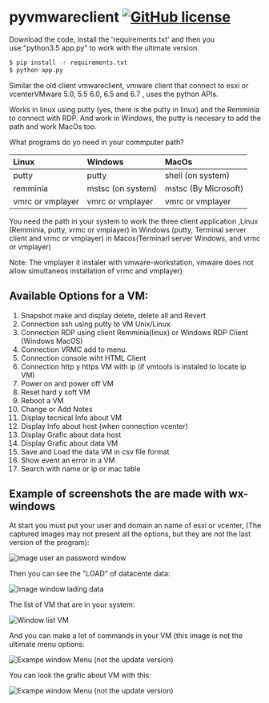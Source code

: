 # pyvmwareclient [![GitHub license](https://img.shields.io/github/license/wbugbofh/pyvmwareclient.svg)](https://github.com/wbugbofh/pyvmwareclient/blob/master/LICENSE)


Download the code, install the 'requirements.txt' and then you use:"python3.5 app.py" to work with the ultimate version.
```bash
$ pip install -r requirements.txt
$ python app.py
```

Similar the old client vmwareclient, vmware client that connect to esxi or vcenterVMware 5.0, 5.5 6.0, 6.5  and 6.7 , uses the python APIs.

Works in linux using putty (yes, there is  the putty in linux) and the Remminia to connect with RDP. And work in Windows, the putty is necesary to add the path and work MacOs too.

What programs do yo need in your commputer path?

|**Linux**        |**Windows**       |**MacOs**            |
|:----------------|:-----------------|:--------------------|
|putty            |putty             |shell (on system)    |
|remminia         |mstsc (on system) |mstsc (By Microsoft) |
|vmrc or vmplayer |vmrc or vmplayer  |vmrc or vmplayer     |

You need the path in your system to work the three client application ,Linux (Remminia, putty, vrmc or vmplayer) in Windows (putty, Terminal server client and vrmc or vmplayer) in Macos(Terminarl server Windows, and vrmc or vmplayer)

Note: The vmplayer it instaler with vmware-workstation, vmware does not allow simultaneos installation of vrmc and  vmplayer)

## Available Options for a VM:

  01. Snapshot make and display delete, delete all and Revert
  02. Connection ssh using putty to VM Unix/Linux
  03. Connection RDP using client Remminia(linux) or Windows RDP Client (Windows MacOS)
  04. Connection VRMC add to menu.
  05. Connection console wiht HTML Client
  06. Connection http y https VM with ip (if vmtools is instaled to locate ip VM)
  07. Power on and power off VM
  08. Reset hard y soft VM
  09. Reboot a VM
  10. Change or Add Notes
  11. Display tecnical Info about VM
  12. Display Info about host (when connection vcenter)
  13. Display Grafic about data host
  14. Display Grafic about data VM
  15. Save and Load the data VM in csv file format
  16. Show event an error in a VM
  17. Search with name or ip or mac table

## Example of screenshots the are made with wx-windows

At start you must put your user and domain an name of esxi or vcenter, (The captured images may not present all the options, but they are not the last version of the program):

![Image user an password window](https://github.com/wbugbofh/pyvmwareclient/blob/master/images/user_pass.png)

Then you can see the "LOAD" of datacente data:

![Image window lading data](https://github.com/wbugbofh/pyvmwareclient/blob/master/images/loading_data.png)

The list of VM that are in your system:

![Window list VM](https://github.com/wbugbofh/pyvmwareclient/blob/master/images/list_vm.png)

And you can make a lot of commands in your VM (this image is not the ultimate menu options:

![Exampe window Menu (not the update version)](https://github.com/wbugbofh/pyvmwareclient/blob/master/images/menu.png)

You can  look the grafic about VM with this:

![Exampe window Menu (not the update version)](https://github.com/wbugbofh/pyvmwareclient/blob/master/images/grafic_vm.png)
